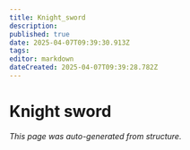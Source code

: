 ```yaml
---
title: Knight_sword
description: 
published: true
date: 2025-04-07T09:39:30.913Z
tags: 
editor: markdown
dateCreated: 2025-04-07T09:39:28.782Z
---
```


# Knight sword

*This page was auto-generated from structure.*